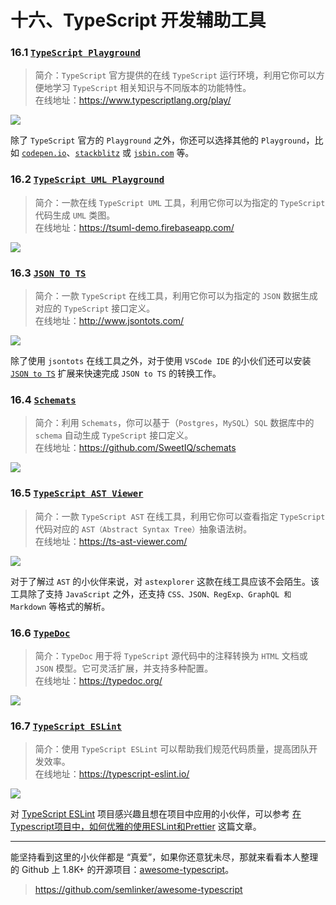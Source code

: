 # 十六、TypeScript 开发辅助工具

### 16.1 [`TypeScript Playground`](https://www.typescriptlang.org/play/)
> 简介：`TypeScript` 官方提供的在线 `TypeScript` 运行环境，利用它你可以方便地学习 `TypeScript` 相关知识与不同版本的功能特性。<br/>
在线地址：https://www.typescriptlang.org/play/

<img src="semlinker/img/16-1.jpg">

除了 `TypeScript` 官方的 `Playground` 之外，你还可以选择其他的 `Playground`，比如 [`codepen.io`](https://codepen.io/)、[`stackblitz`](https://stackblitz.com/) 或 [`jsbin.com`](https://jsbin.com/?js) 等。

### 16.2 [`TypeScript UML Playground`](https://tsuml-demo.firebaseapp.com/)
> 简介：一款在线 `TypeScript UML` 工具，利用它你可以为指定的 `TypeScript` 代码生成 `UML` 类图。<br/>
在线地址：https://tsuml-demo.firebaseapp.com/

<img src="semlinker/img/16-2.jpg">

### 16.3 [`JSON TO TS`](http://www.jsontots.com/)
> 简介：一款 `TypeScript` 在线工具，利用它你可以为指定的 `JSON` 数据生成对应的 `TypeScript` 接口定义。<br/>
在线地址：http://www.jsontots.com/

<img src="semlinker/img/16-3.jpg">

除了使用 `jsontots` 在线工具之外，对于使用 `VSCode IDE` 的小伙们还可以安装 [`JSON to TS`](https://marketplace.visualstudio.com/items?itemName=MariusAlchimavicius.json-to-ts) 扩展来快速完成 `JSON to TS` 的转换工作。

### 16.4 [`Schemats`](https://github.com/SweetIQ/schemats)
> 简介：利用 `Schemats`，你可以基于（`Postgres`，`MySQL`）`SQL` 数据库中的 `schema` 自动生成 `TypeScript` 接口定义。<br/>
在线地址：https://github.com/SweetIQ/schemats

<img src="semlinker/img/16-4.jpg">

### 16.5 [`TypeScript AST Viewer`](https://ts-ast-viewer.com/)
> 简介：一款 `TypeScript AST` 在线工具，利用它你可以查看指定 `TypeScript` 代码对应的 `AST（Abstract Syntax Tree）`抽象语法树。<br/>
在线地址：https://ts-ast-viewer.com/

<img src="semlinker/img/16-5.jpg">

对于了解过 `AST` 的小伙伴来说，对 `astexplorer` 这款在线工具应该不会陌生。该工具除了支持 `JavaScript` 之外，还支持 `CSS、JSON、RegExp、GraphQL 和 Markdown` 等格式的解析。

### 16.6 [`TypeDoc`](https://typedoc.org/)
> 简介：`TypeDoc` 用于将 `TypeScript` 源代码中的注释转换为 `HTML` 文档或 `JSON` 模型。它可灵活扩展，并支持多种配置。<br/>
在线地址：https://typedoc.org/

<img src="semlinker/img/16-6.jpg">

### 16.7 [`TypeScript ESLint`](https://typescript-eslint.io/)
> 简介：使用 `TypeScript ESLint` 可以帮助我们规范代码质量，提高团队开发效率。<br/>
在线地址：https://typescript-eslint.io/

<img src="semlinker/img/16-7.jpg">

对 [TypeScript ESLint](https://typescript-eslint.io/) 项目感兴趣且想在项目中应用的小伙伴，可以参考 [在Typescript项目中，如何优雅的使用ESLint和Prettier](https://juejin.im/post/5d1d5fe96fb9a07eaf2bae29) 这篇文章。

---

能坚持看到这里的小伙伴都是 “真爱”，如果你还意犹未尽，那就来看看本人整理的 Github 上 1.8K+ 的开源项目：[awesome-typescript](https://github.com/semlinker/awesome-typescript)。

> https://github.com/semlinker/awesome-typescript